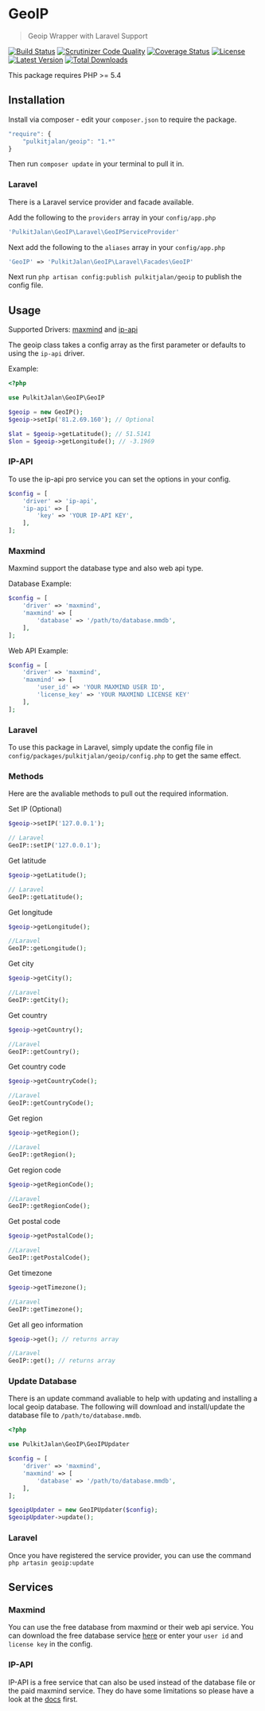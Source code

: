 GeoIP
=============

> Geoip Wrapper with Laravel Support

[![Build Status](http://img.shields.io/travis/pulkitjalan/geoip.svg?style=flat-square)](https://travis-ci.org/pulkitjalan/geoip)
[![Scrutinizer Code Quality](http://img.shields.io/scrutinizer/g/pulkitjalan/geoip/master.svg?style=flat-square)](https://scrutinizer-ci.com/g/pulkitjalan/geoip/)
[![Coverage Status](https://img.shields.io/scrutinizer/coverage/g/pulkitjalan/geoip/master.svg?style=flat-square)](https://scrutinizer-ci.com/g/pulkitjalan/geoip/code-structure/master)
[![License](http://img.shields.io/badge/license-MIT-brightgreen.svg?style=flat-square)](http://www.opensource.org/licenses/MIT)
[![Latest Version](http://img.shields.io/packagist/v/pulkitjalan/geoip.svg?style=flat-square)](https://packagist.org/packages/pulkitjalan/geoip)
[![Total Downloads](https://img.shields.io/packagist/dt/pulkitjalan/geoip.svg?style=flat-square)](https://packagist.org/packages/pulkitjalan/geoip)

This package requires PHP >= 5.4

## Installation

Install via composer - edit your `composer.json` to require the package.

```js
"require": {
    "pulkitjalan/geoip": "1.*"
}
```

Then run `composer update` in your terminal to pull it in.

### Laravel

There is a Laravel service provider and facade available.

Add the following to the `providers` array in your `config/app.php`

```php
'PulkitJalan\GeoIP\Laravel\GeoIPServiceProvider'
```

Next add the following to the `aliases` array in your `config/app.php`

```php
'GeoIP' => 'PulkitJalan\GeoIP\Laravel\Facades\GeoIP'
```

Next run `php artisan config:publish pulkitjalan/geoip` to publish the config file.

## Usage

Supported Drivers: [maxmind](https://www.maxmind.com/) and [ip-api](http://ip-api.com/)

The geoip class takes a config array as the first parameter or defaults to using the `ip-api` driver.

Example:

```php
<?php

use PulkitJalan\GeoIP\GeoIP

$geoip = new GeoIP();
$geoip->setIp('81.2.69.160'); // Optional

$lat = $geoip->getLatitude(); // 51.5141
$lon = $geoip->getLongitude(); // -3.1969
```

### IP-API

To use the ip-api pro service you can set the options in your config.

```php
$config = [
    'driver' => 'ip-api',
    'ip-api' => [
        'key' => 'YOUR IP-API KEY',
    ],
];
```

### Maxmind

Maxmind support the database type and also web api type.

Database Example:
```php
$config = [
    'driver' => 'maxmind',
    'maxmind' => [
        'database' => '/path/to/database.mmdb',
    ],
];
```

Web API Example:
```php
$config = [
    'driver' => 'maxmind',
    'maxmind' => [
        'user_id' => 'YOUR MAXMIND USER ID',
        'license_key' => 'YOUR MAXMIND LICENSE KEY'
    ],
];
```

### Laravel

To use this package in Laravel, simply update the config file in `config/packages/pulkitjalan/geoip/config.php` to get the same effect.

### Methods

Here are the avaliable methods to pull out the required information.

Set IP (Optional)

```php
$geoip->setIP('127.0.0.1');

// Laravel
GeoIP::setIP('127.0.0.1');
```

Get latitude

```php
$geoip->getLatitude();

// Laravel
GeoIP::getLatitude();
```

Get longitude

```php
$geoip->getLongitude();

//Laravel
GeoIP::getLongitude();
```

Get city

```php
$geoip->getCity();

//Laravel
GeoIP::getCity();
```

Get country

```php
$geoip->getCountry();

//Laravel
GeoIP::getCountry();
```

Get country code

```php
$geoip->getCountryCode();

//Laravel
GeoIP::getCountryCode();
```

Get region

```php
$geoip->getRegion();

//Laravel
GeoIP::getRegion();
```

Get region code

```php
$geoip->getRegionCode();

//Laravel
GeoIP::getRegionCode();
```

Get postal code

```php
$geoip->getPostalCode();

//Laravel
GeoIP::getPostalCode();
```

Get timezone

```php
$geoip->getTimezone();

//Laravel
GeoIP::getTimezone();
```

Get all geo information

```php
$geoip->get(); // returns array

//Laravel
GeoIP::get(); // returns array
```

### Update Database

There is an update command avaliable to help with updating and installing a local geoip database. The following will download and install/update the database file to `/path/to/database.mmdb`.

```php
<?php

use PulkitJalan\GeoIP\GeoIPUpdater

$config = [
    'driver' => 'maxmind',
    'maxmind' => [
        'database' => '/path/to/database.mmdb',
    ],
];

$geoipUpdater = new GeoIPUpdater($config);
$geoipUpdater->update();
```

### Laravel

Once you have registered the service provider, you can use the command `php artasin geoip:update`

## Services

### Maxmind

You can use the free database from maxmind or their web api service. You can download the free database service [here](http://dev.maxmind.com/geoip/geoip2/geolite2/) or enter your `user id` and `license key` in the config.

### IP-API

IP-API is a free service that can also be used instead of the database file or the paid maxmind service. They do have some limitations so please have a look at the [docs](http://ip-api.com/docs/) first.
